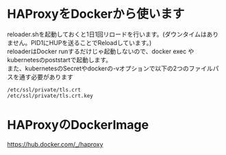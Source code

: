 # HAProxyをDockerから使います
reloader.shを起動しておくと1日1回リロードを行います。(ダウンタイムはありません。PID1にHUPを送ることでReloadしています。)  
reloaderはDocker runするだけじゃ起動しないので、docker exec やkubernetesのpoststartで起動します。  
また、kubernetesのSecretやdockerの-vオプションで以下の2つのファイルパスを通す必要があります  
```
/etc/ssl/private/tls.crt
/etc/ssl/private/tls.crt.key
```

# HAProxyのDockerImage
https://hub.docker.com/_/haproxy
